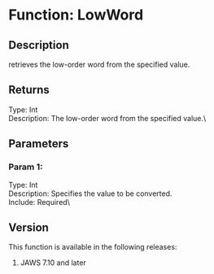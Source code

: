 # Function: LowWord

## Description

retrieves the low-order word from the specified value.

## Returns

Type: Int\
Description: The low-order word from the specified value.\

## Parameters

### Param 1:

Type: Int\
Description: Specifies the value to be converted.\
Include: Required\

## Version

This function is available in the following releases:

1.  JAWS 7.10 and later
